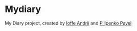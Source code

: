 # Mydiary
My Diary project, created by <a href="https://github.com/Dunkeshon?tab=repositories">Ioffe Andrii</a>  and <a href="https://github.com/paulpCODE">Pilipenko Pavel</a> 
